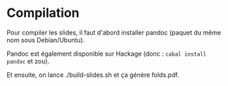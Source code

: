 # Compilation

Pour compiler les slides, il faut d'abord installer pandoc (paquet du même nom sous Debian/Ubuntu).

Pandoc est également disponible sur Hackage (donc : ```cabal install pandoc``` et zou).

Et ensuite, on lance ./build-slides.sh et ça génère folds.pdf.

